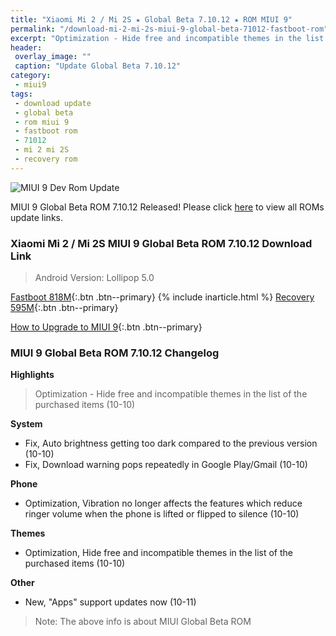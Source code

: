 ```yaml
---
title: "Xiaomi Mi 2 / Mi 2S ★ Global Beta 7.10.12 ★ ROM MIUI 9"
permalink: "/download-mi-2-mi-2s-miui-9-global-beta-71012-fastboot-rom"
excerpt: "Optimization - Hide free and incompatible themes in the list of the purchased items (10-10)"
header:
 overlay_image: ""
 caption: "Update Global Beta 7.10.12"
category:
 - miui9
tags:
 - download update
 - global beta
 - rom miui 9
 - fastboot rom
 - 71012
 - mi 2 mi 2S
 - recovery rom
---
```


![MIUI 9 Dev Rom Update](https://4.bp.blogspot.com/-qqIUzuXskqM/WbleuZqqmeI/AAAAAAAAL8A/0z9DaYS9ULgVgF2pRb1WQAdDMUpdLW3VwCLcBGAs/s1600/Global-Developer-MIUI9.jpeg)

MIUI 9 Global Beta ROM 7.10.12 Released! Please click [here](https://mi.knoacc.org/miui-9-beta-global-71012-download-links) to view all ROMs update links.

### Xiaomi Mi 2 / Mi 2S MIUI 9 Global Beta ROM 7.10.12 Download Link

> Android Version: Lollipop 5.0

[Fastboot 818M](http://bigota.d.miui.com/7.10.12/aries_global_images_7.10.12_20171012.0000.00_5.0_global_d3654e48fb.tgz){:.btn .btn--primary}
{% include inarticle.html %}
[Recovery 595M](http://bigota.d.miui.com/7.10.12/miui_MI2Global_7.10.12_aac085ef44_5.0.zip){:.btn .btn--primary}

[How to Upgrade to MIUI 9](https://mi.knoacc.org/simple-complete-guide-upgrade-to-miui-9){:.btn .btn--primary}

### MIUI 9 Global Beta ROM 7.10.12 Changelog

**Highlights**

> Optimization - Hide free and incompatible themes in the list of the purchased items (10-10)

**System**

- Fix, Auto brightness getting too dark compared to the previous version (10-10)
- Fix, Download warning pops repeatedly in Google Play/Gmail (10-10)

**Phone**

- Optimization, Vibration no longer affects the features which reduce ringer volume when the phone is lifted or flipped to silence (10-10)

**Themes**

- Optimization, Hide free and incompatible themes in the list of the purchased items (10-10)

**Other**

- New, "Apps" support updates now (10-11)

> Note: The above info is about MIUI Global Beta ROM
